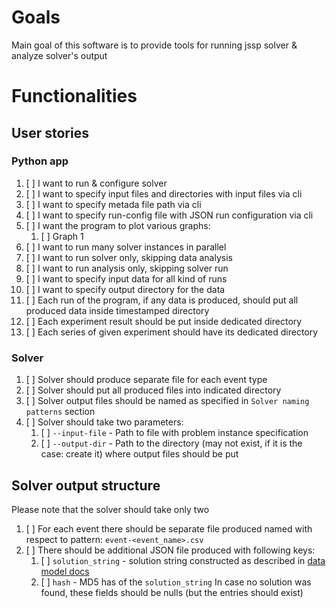 # Goals

Main goal of this software is to provide tools for running jssp solver & analyze solver's output

# Functionalities

## User stories

### Python app

1. [ ] I want to run & configure solver
2. [ ] I want to specify input files and directories with input files via cli
3. [ ] I want to specify metada file path via cli
4. [ ] I want to specify run-config file with JSON run configuration via cli
5. [ ] I want the program to plot various graphs:
    1. [ ] Graph 1
6. [ ] I want to run many solver instances in parallel
7. [ ] I want to run solver only, skipping data analysis
8. [ ] I want to run analysis only, skipping solver run
9. [ ] I want to specify input data for all kind of runs
10. [ ] I want to specify output directory for the data
11. [ ] Each run of the program, if any data is produced,
        should put all produced data inside timestamped directory
12. [ ] Each experiment result should be put inside dedicated directory
13. [ ] Each series of given experiment should have its dedicated directory


### Solver

1. [ ] Solver should produce separate file for each event type
2. [ ] Solver should put all produced files into indicated directory
3. [ ] Solver output files should be named as specified in `Solver naming patterns` section
4. [ ] Solver should take two parameters:
    1. [ ] `--input-file` - Path to file with problem instance specification
    2. [ ] `--output-dir` - Path to the directory (may not exist, if it is the case: create it) where output files should be put


## Solver output structure

Please note that the solver should take only two

1. [ ] For each event there should be separate file produced named with respect to pattern: `event-<event_name>.csv`
2. [ ] There should be additional JSON file produced with following keys:
    1. [ ] `solution_string` - solution string constructed as described in [data model docs](./data-model.md)
    2. [ ] `hash` - MD5 has of the `solution_string`
    In case no solution was found, these fields should be nulls (but the entries should exist)


